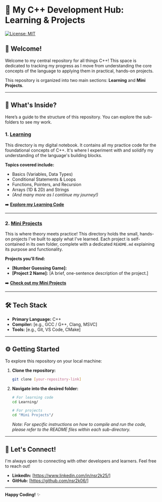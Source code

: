 # 🚀 My C++ Development Hub: Learning & Projects

[![License: MIT](https://img.shields.io/badge/License-MIT-yellow.svg)](https://opensource.org/licenses/MIT)

## 👋 Welcome!

Welcome to my central repository for all things C++! This space is dedicated to tracking my progress as I move from understanding the core concepts of the language to applying them in practical, hands-on projects.

This repository is organized into two main sections: **Learning** and **Mini Projects**.

---

## 📂 What's Inside?

Here’s a guide to the structure of this repository. You can explore the sub-folders to see my work.

### 1. [Learning](./Learning/)

This directory is my digital notebook. It contains all my practice code for the foundational concepts of C++. It's where I experiment with and solidify my understanding of the language's building blocks.

**Topics covered include:**
*   Basics (Variables, Data Types)
*   Conditional Statements & Loops
*   Functions, Pointers, and Recursion
*   Arrays (1D & 2D) and Strings
*   *(And many more as I continue my journey!)*

➡️ **[Explore my Learning Code](./Learning/)**

---

### 2. [Mini Projects](./Mini%20Projects/)

This is where theory meets practice! This directory holds the small, hands-on projects I've built to apply what I've learned. Each project is self-contained in its own folder, complete with a dedicated `README.md` explaining its purpose and functionality.

**Projects you'll find:**
*   **[Number Guessing Game]:** 
*   **[Project 2 Name]:** [A brief, one-sentence description of the project.]


➡️ **[Check out my Mini Projects](./Mini%20Projects/)**

---

## 🛠️ Tech Stack

*   **Primary Language:** C++
*   **Compiler:** [e.g., GCC / G++, Clang, MSVC]
*   **Tools:** [e.g., Git, VS Code, CMake]

---

## ⚙️ Getting Started

To explore this repository on your local machine:

1.  **Clone the repository:**
    ```sh
    git clone [your-repository-link]
    ```

2.  **Navigate into the desired folder:**
    ```sh
    # For learning code
    cd Learning/

    # For projects
    cd "Mini Projects"/
    ```
    *Note: For specific instructions on how to compile and run the code, please refer to the README files within each sub-directory.*

---

## 🤝 Let's Connect!

I'm always open to connecting with other developers and learners. Feel free to reach out!

*   **LinkedIn:** [https://www.linkedin.com/in/nsr2k25/]
*   **GitHub:** [https://github.com/nsr2k06/]

---

**Happy Coding!** ✨
